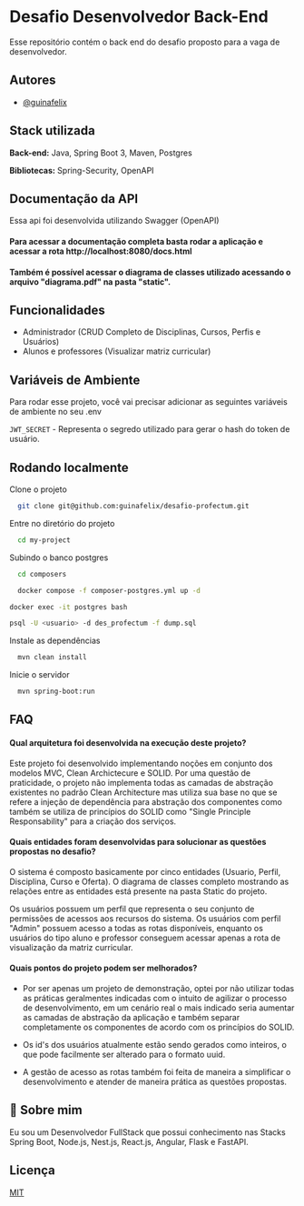 
# Desafio Desenvolvedor Back-End

Esse repositório contém o back end do desafio proposto para a vaga de desenvolvedor.




## Autores

- [@guinafelix](https://www.github.com/guinafelix)


## Stack utilizada

**Back-end:** Java, Spring Boot 3, Maven, Postgres

**Bibliotecas:** Spring-Security, OpenAPI
## Documentação da API

Essa api foi desenvolvida utilizando Swagger (OpenAPI)

#### Para acessar a documentação completa basta rodar a aplicação e acessar a rota http://localhost:8080/docs.html

#### Também é possível acessar o diagrama de classes utilizado acessando o arquivo "diagrama.pdf" na pasta "static".

## Funcionalidades

- Administrador (CRUD Completo de Disciplinas, Cursos, Perfis e Usuários)
- Alunos e professores (Visualizar matriz curricular)


## Variáveis de Ambiente

Para rodar esse projeto, você vai precisar adicionar as seguintes variáveis de ambiente no seu .env

`JWT_SECRET`  - Representa o segredo utilizado para gerar o hash do token de usuário.




## Rodando localmente

Clone o projeto

```bash
  git clone git@github.com:guinafelix/desafio-profectum.git
```

Entre no diretório do projeto

```bash
  cd my-project
```

Subindo o banco postgres

```bash
  cd composers
```

```bash
  docker compose -f composer-postgres.yml up -d
```

```bash
docker exec -it postgres bash
```

```bash
psql -U <usuario> -d des_profectum -f dump.sql
```

Instale as dependências

```bash
  mvn clean install
```

Inicie o servidor

```bash
  mvn spring-boot:run
```


## FAQ

#### Qual arquitetura foi desenvolvida na execução deste projeto?

Este projeto foi desenvolvido implementando noções em conjunto dos modelos MVC, Clean Archictecure e SOLID. Por uma questão de praticidade, o projeto não implementa todas as camadas de abstração existentes no padrão Clean Architecture mas utiliza sua base no que se refere a injeção de dependência para abstração dos componentes como também se utiliza de princípios do SOLID como "Single Principle Responsability" para a criação dos serviços.

#### Quais entidades foram desenvolvidas para solucionar as questões propostas no desafio?

O sistema é composto basicamente por cinco entidades (Usuario, Perfil, Disciplina, Curso e Oferta). O diagrama de classes completo mostrando as relações entre as entidades está presente na pasta Static do projeto.

Os usuários possuem um perfil que representa o seu conjunto de permissões de acessos aos recursos do sistema. Os usuários com perfil "Admin" possuem acesso a todas as rotas disponíveis, enquanto os usuários do tipo aluno e professor conseguem acessar apenas a rota de visualização da matriz curricular.

#### Quais pontos do projeto podem ser melhorados?

- Por ser apenas um projeto de demonstração, optei por não utilizar todas as práticas geralmentes indicadas com o intuito de agilizar o processo de desenvolvimento, em um cenário real o mais indicado seria aumentar as camadas de abstração da aplicação e também separar completamente os componentes de acordo com os princípios do SOLID. 

- Os id's dos usuários atualmente estão sendo gerados como inteiros, o que pode facilmente ser alterado para o formato uuid.

- A gestão de acesso as rotas também foi feita de maneira a simplificar o desenvolvimento e atender de maneira prática as questões propostas.


## 🚀 Sobre mim
Eu sou um Desenvolvedor FullStack que possui conhecimento nas Stacks Spring Boot, Node.js, Nest.js, React.js, Angular, Flask e FastAPI.
## Licença

[MIT](https://choosealicense.com/licenses/mit/)
